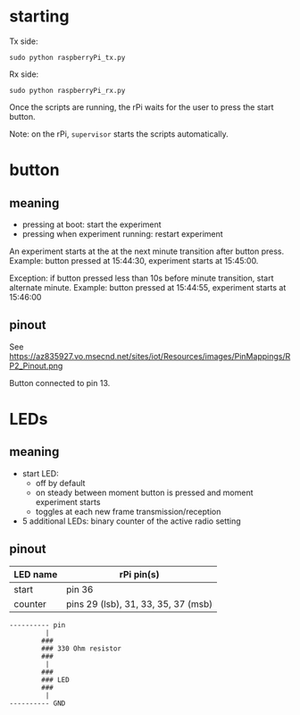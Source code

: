# starting

Tx side:

```
sudo python raspberryPi_tx.py
```

Rx side:

```
sudo python raspberryPi_rx.py
```

Once the scripts are running, the rPi waits for the user to press the start button.

Note: on the rPi, `supervisor` starts the scripts automatically.

# button

## meaning

* pressing at boot: start the experiment
* pressing when experiment running: restart experiment

An experiment starts at the at the next minute transition after button press.
Example: button pressed at 15:44:30, experiment starts at 15:45:00.

Exception: if button pressed less than 10s before minute transition, start alternate minute.
Example: button pressed at 15:44:55, experiment starts at 15:46:00

## pinout

See https://az835927.vo.msecnd.net/sites/iot/Resources/images/PinMappings/RP2_Pinout.png

Button connected to pin 13.

# LEDs

## meaning

* start LED:
    * off by default
    * on steady between moment button is pressed and moment experiment starts
    * toggles at each new frame transmission/reception
* 5 additional LEDs: binary counter of the active radio setting

## pinout

| LED name   | rPi pin(s)                           |
| ---------- | ------------------------------------ |
| start      | pin 36                               |
| counter    | pins 29 (lsb), 31, 33, 35, 37 (msb)  |

```
---------- pin
         |
        ###
        ### 330 Ohm resistor
        ###
         |
        ###
        ### LED
        ###
         |
---------- GND

```
